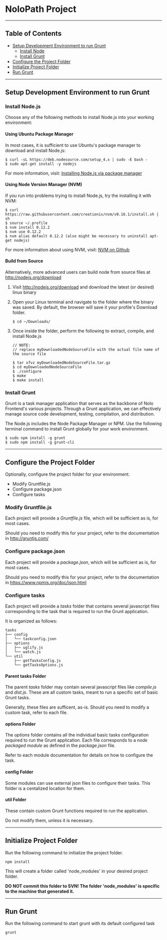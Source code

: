 # NoloPath Project

--------------------------------------------------------------------------------

## Table of Contents

+   [Setup Development Environment to run Grunt](#setup-development-environment-to-run-grunt)
    + [Install Node](#install-nodejs)
    + [Install Grunt](#install-grunt)
+   [Configure the Project Folder](#configure-the-project-folder)
+   [Initialize Project Folder](#initialize-project-folder)
+   [Run Grunt](#run-grunt)


--------------------------------------------------------------------------------

## Setup Development Environment to run Grunt

### Install Node.js

Choose any of the following methods to install Node.js into your working environment:

#### Using Ubuntu Package Manager

In most cases, it is sufficient to use Ubuntu's package manager to download and install Node.js:

    $ curl -sL https://deb.nodesource.com/setup_4.x | sudo -E bash -
    $ sudo apt-get install -y nodejs

For more information, visit: [Installing Node.js via package manager](https://nodejs.org/en/download/package-manager/#debian-and-ubuntu-based-linux-distributions)

#### Using Node Version Manager (NVM)

If you run into problems trying to install Node.js, try the installing it with NVM:

    $ curl https://raw.githubusercontent.com/creationix/nvm/v0.16.1/install.sh | sh
    $ source ~/.profile
    $ nvm install 0.12.2
    $ nvm use 0.12.2
    $ nvm alias default 0.12.2 (also might be necessary to uninstall apt-get nodejs)

For more information about using NVM, visit: [NVM on Github](https://github.com/creationix/nvm)

#### Build from Source

Alternatively, more advanced users can build node from source files at http://nodejs.org/download

1.  Visit <http://nodejs.org/download> and download the latest (or desired) linux binary
2.  Open your Linux terminal and navigate to the folder where the binary was saved. By default, the browser will save it your profile's Download folder.

        $ cd ~/Downloads/

3.  Once inside the folder, perform the following to extract, compile, and install Node.js

        // NOTE:
        // replace myDownloadedNodeSourceFile with the actual file name of the source file

        $ tar xfvz myDownloadedNodeSourceFile.tar.gz
        $ cd myDownloadedNodeSourceFile
        $ ./configure
        $ make
        $ make install


### Install Grunt

Grunt is a task manager application that serves as the backbone of Nolo Frontend's various projects. Through a Grunt application, we can effectively manage source code development, testing, compilation, and distribution.

The Node.js includes the Node Package Manager or NPM. Use the following terminal command to install Grunt globally for your work environment.

    $ sudo npm install -g grunt
    $ sudo npm install -g grunt-cli

--------------------------------------------------------------------------------

## Configure the Project Folder

Optionally, configure the project folder for your environment.

+   Modify Gruntfile.js
+   Configure package.json
+   Configure tasks




### Modify Gruntfile.js

Each project will provide a *Gruntfile.js* file, which will be sufficient as is, for most cases.

Should you need to modify this for your project, refer to the documentation in <http://gruntjs.com/>




### Configure package.json

Each project will provide a *package.json*, which will be sufficient as is, for most cases.

Should you need to modify this for your project, refer to the documentation in <https://www.npmjs.org/doc/json.html>




### Configure tasks

Each project will provide a *tasks* folder that contains several javascript files corresponding to the task that is required to run the Grunt application.

It is organized as follows:

    tasks
    ├── config
    │   └── taskconfig.json
    ├── options
    │   ├── uglify.js
    │   └── watch.js
    └── util
        ├── getTasksConfig.js
        └── getTasksOptions.js

#### Parent tasks Folder

The parent *tasks* folder may contain several javascript files like *compile.js* and *dist.js*. These are all custom tasks, meant to run a specific set of basic Grunt tasks.

Generally, these files are sufficent, as-is. Should you need to modify a custom task, refer to each file.

#### options Folder

The *options* folder contains all the individual basic tasks configuration required to run the Grunt application. Each file corresponds to a *node packaged module* as defined in the *package.json* file.

Refer to each module documentation for details on how to configure the task.

#### config Folder

Some modules can use external json files to configure their tasks. This folder is a centalized location for them.

#### util Folder

These contain custom Grunt functions required to run the application.

Do not modify them, unless it is necessary.

--------------------------------------------------------------------------------

## Initialize Project Folder

Run the following command to initialize the project folder.

    npm install

This will create a folder called 'node_modules' in your desired project folder.

**DO NOT commit this folder to SVN! The folder 'node_modules' is specific to the machine that generated it.**

--------------------------------------------------------------------------------

## Run Grunt

Run the following command to start grunt with its default configured task

    grunt
